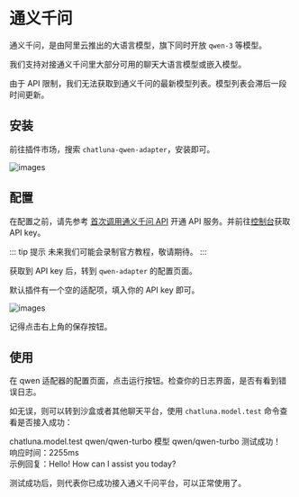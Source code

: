 # 通义千问

通义千问，是由阿里云推出的大语言模型，旗下同时开放 `qwen-3` 等模型。

我们支持对接通义千问里大部分可用的聊天大语言模型或嵌入模型。

由于 API 限制，我们无法获取到通义千问的最新模型列表。模型列表会滞后一段时间更新。

## 安装

前往插件市场，搜索 `chatluna-qwen-adapter`，安装即可。

![images](../../public/images/plugin_market_qwen.png)

## 配置

在配置之前，请先参考 [首次调用通义千问 API](https://help.aliyun.com/zh/model-studio/getting-started/first-api-call-to-qwen?spm=5176.12818093_-1363046575.console-base_help.dexternal.3bd416d0aMZwE0#f92b9b9cc7huw) 开通 API 服务。并前往[控制台](https://bailian.console.aliyun.com/?spm=a2c4g.11186623.0.0.6a822562V5KcWo&apiKey=1#/api-key)获取 API key。

::: tip 提示
未来我们可能会录制官方教程，敬请期待。
:::

获取到 API key 后，转到 `qwen-adapter` 的配置页面。

默认插件有一个空的适配项，填入你的 API key 即可。

![images](../../public/images/plugin_qwen.png)

记得点击右上角的保存按钮。

## 使用

在 qwen 适配器的配置页面，点击运行按钮。检查你的日志界面，是否有看到错误日志。

如无误，则可以转到沙盒或者其他聊天平台，使用 `chatluna.model.test` 命令查看是否接入成功：

<chat-panel>
  <chat-message nickname="User">chatluna.model.test qwen/qwen-turbo</chat-message>
  <chat-message nickname="Bot">模型 qwen/qwen-turbo 测试成功！<br/>
响应时间：2255ms<br/>
示例回复：Hello! How can I assist you today?<br/>
  </chat-message>
</chat-panel>  

测试成功后，则代表你已成功接入通义千问平台，可以正常使用了。
